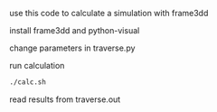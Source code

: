 use this code to calculate a simulation with frame3dd

install frame3dd and python-visual

change parameters in traverse.py

run calculation

```bash
./calc.sh
```

read results from traverse.out



